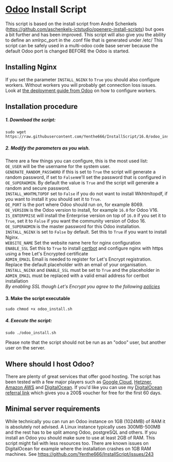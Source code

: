 # [Odoo](https://www.odoo.com "Odoo's Homepage") Install Script

This script is based on the install script from André Schenkels (https://github.com/aschenkels-ictstudio/openerp-install-scripts)
but goes a bit further and has been improved. This script will also give you the ability to define an xmlrpc_port in the .conf file that is generated under /etc/
This script can be safely used in a multi-odoo code base server because the default Odoo port is changed BEFORE the Odoo is started.

## Installing Nginx
If you set the parameter ```INSTALL_NGINX``` to ```True``` you should also configure workers. Without workers you will probably get connection loss issues. Look at [the deployment guide from Odoo](https://www.odoo.com/documentation/16.0/administration/install/deploy.html) on how to configure workers.

## Installation procedure

##### 1. Download the script:
```
sudo wget https://raw.githubusercontent.com/Yenthe666/InstallScript/16.0/odoo_install.sh
```
##### 2. Modify the parameters as you wish.
There are a few things you can configure, this is the most used list:<br/>
```OE_USER``` will be the username for the system user.<br/>
```GENERATE_RANDOM_PASSWORD``` if this is set to ```True``` the script will generate a random password, if set to ```False```we'll set the password that is configured in ```OE_SUPERADMIN```. By default the value is ```True``` and the script will generate a random and secure password.<br/>
```INSTALL_WKHTMLTOPDF``` set to ```False``` if you do not want to install Wkhtmltopdf, if you want to install it you should set it to ```True```.<br/>
```OE_PORT``` is the port where Odoo should run on, for example 8069.<br/>
```OE_VERSION``` is the Odoo version to install, for example ```16.0``` for Odoo V16.<br/>
```IS_ENTERPRISE``` will install the Enterprise version on top of ```16.0``` if you set it to ```True```, set it to ```False``` if you want the community version of Odoo 16.<br/>
```OE_SUPERADMIN``` is the master password for this Odoo installation.<br/>
```INSTALL_NGINX``` is set to ```False``` by default. Set this to ```True``` if you want to install Nginx.<br/>
```WEBSITE_NAME``` Set the website name here for nginx configuration<br/>
```ENABLE_SSL``` Set this to ```True``` to install [certbot](https://github.com/certbot/certbot) and configure nginx with https using a free Let's Encrypted certificate<br/>
```ADMIN_EMAIL``` Email is needed to register for Let's Encrypt registration. Replace the default placeholder with an email of your organisation.<br/>
```INSTALL_NGINX``` and ```ENABLE_SSL``` must be set to ```True``` and the placeholder in ```ADMIN_EMAIL``` must be replaced with a valid email address for certbot installation<br/>
  _By enabling SSL though Let's Encrypt you agree to the following [policies](https://www.eff.org/code/privacy/policy)_ <br/>

#### 3. Make the script executable
```
sudo chmod +x odoo_install.sh
```
##### 4. Execute the script:
```
sudo ./odoo_install.sh
```

Please note that the script should not be run as an "odoo" user, but another user on the server.

## Where should I host Odoo?
There are plenty of great services that offer good hosting. The script has been tested with a few major players such as [Google Cloud](https://cloud.google.com/), [Hetzner](https://www.hetzner.com/), [Amazon AWS](https://aws.amazon.com/) and [DigitalOcean](https://www.digitalocean.com/products/droplets/).
If you'd like you can use my [DigitalOcean referral link](https://m.do.co/c/d605cc420682) which gives you a 200$ voucher for free for the first 60 days.

## Minimal server requirements
While technically you can run an Odoo instance on 1GB (1024MB) of RAM it is absolutely not advised. A Linux instance typically uses 300MB-500MB and the rest has to be split among Odoo, postgreSQL and others. If you install an Odoo you should make sure to use at least 2GB of RAM. This script might fail with less resources too.
There are known issues on DigitalOcean for example where the installation crashes on 1GB RAM machines. See https://github.com/Yenthe666/InstallScript/issues/243

